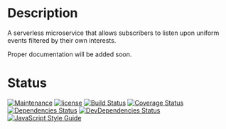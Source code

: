 # Description
A serverless microservice that allows subscribers to listen upon uniform events filtered by their own interests.

Proper documentation will be added soon.

# Status
[![Maintenance](https://img.shields.io/maintenance/yes/2017.svg?style=flat-square)]()
[![license](https://img.shields.io/github/license/devlucas/buzz-monitor.svg?style=flat-square)]()
[![Build Status](https://img.shields.io/travis/devlucas/buzz-monitor.svg?style=flat-square&maxAge=0)](https://github.com/devlucas/buzz-monitor)
[![Coverage Status](https://img.shields.io/coveralls/devlucas/buzz-monitor.svg?style=flat-square&maxAge=0)](https://coveralls.io/github/devlucas/buzz-monitor?branch=master)
[![Dependencies Status](https://img.shields.io/david/devlucas/buzz-monitor.svg?style=flat-square&maxAge=360)](https://david-dm.org/devlucas/buzz-monitor)
[![DevDependencies Status](https://img.shields.io/david/dev/devlucas/buzz-monitor.svg?style=flat-square&maxAge=360)](https://david-dm.org/devlucas/buzz-monitor?type=dev)
[![JavaScript Style Guide](https://img.shields.io/badge/code_style-standard-brightgreen.svg?style=flat-square)](https://standardjs.com)

